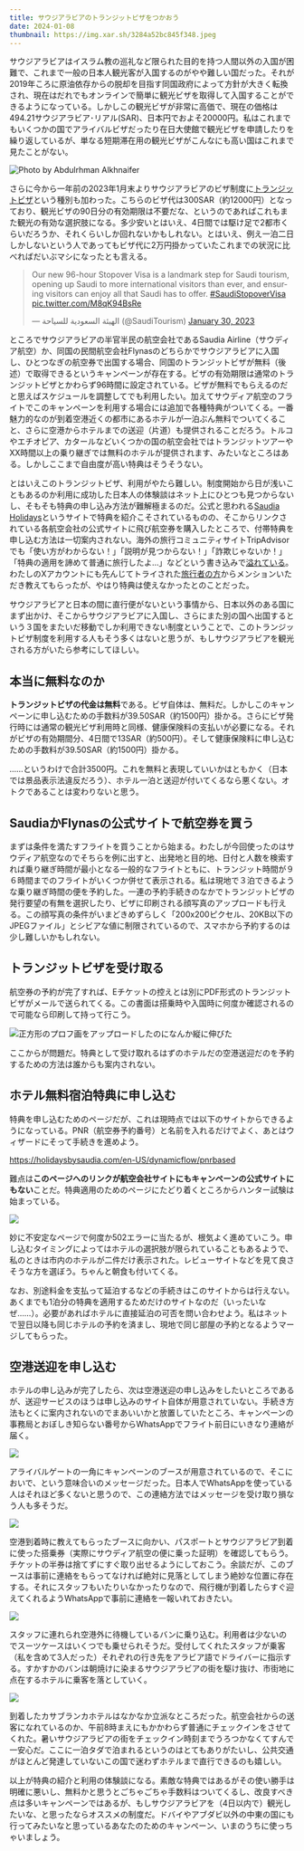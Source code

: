```yaml
---
title: サウジアラビアのトランジットビザをつかおう
date: 2024-01-08
thumbnail: https://img.xar.sh/3284a52bc845f348.jpeg
---
```


サウジアラビアはイスラム教の巡礼など限られた目的を持つ人間以外の入国が困難で、これまで一般の日本人観光客が入国するのがやや難しい国だった。それが2019年ころに原油依存からの脱却を目指す同国政府によって方針が大きく転換され、現在はだれでもオンラインで簡単に観光ビザを取得して入国することができるようになっている。しかしこの観光ビザが非常に高価で、現在の価格は494.21サウジアラビア･リアル(SAR)、日本円でおよそ20000円。私はこれまでもいくつかの国でアライバルビザだったり在日大使館で観光ビザを申請したりを繰り返しているが、単なる短期滞在用の観光ビザがこんなにも高い国はこれまで見たことがない。

![Photo by Abdulrhman Alkhnaifer](https://img.xar.sh/3284a52bc845f348.jpeg)

さらに今から一年前の2023年1月末よりサウジアラビアのビザ制度に[トランジットビザ](https://www.my.gov.sa/wps/portal/snp/servicesDirectory/servicedetails/8474/)という種別も加わった。こちらのビザ代は300SAR（約12000円）となっており、観光ビザの90日分の有効期限は不要だな、というのであればこれもまた観光の有効な選択肢になる。多少安いとはいえ、4日間では駆け足で2都市くらいだろうか、それくらいしか回れないかもしれない。とはいえ、例え一泊二日しかしないという人であってもビザ代に2万円掛かっていたこれまでの状況に比べればだいぶマシになったとも言える。

<blockquote class="twitter-tweet"><p lang="en" dir="ltr">Our new 96-hour Stopover Visa is a landmark step for Saudi tourism, opening up Saudi to more international visitors than ever, and ensuring visitors can enjoy all that Saudi has to offer. <a href="https://twitter.com/hashtag/SaudiStopoverVisa?src=hash&amp;ref_src=twsrc%5Etfw">#SaudiStopoverVisa</a> <a href="https://t.co/M8qK94BsRe">pic.twitter.com/M8qK94BsRe</a></p>&mdash; الهيئة السعودية للسياحة (@SaudiTourism) <a href="https://twitter.com/SaudiTourism/status/1620135259705860096?ref_src=twsrc%5Etfw">January 30, 2023</a></blockquote> <script async src="https://platform.twitter.com/widgets.js" charset="utf-8"></script>

ところでサウジアラビアの半官半民の航空会社であるSaudia Airline（サウディア航空）か、同国の民間航空会社Flynasのどちらかでサウジアラビアに入国し、ひとつなぎの航空券で出国する場合、同国のトランジットビザが無料（後述）で取得できるというキャンペーンが存在する。ビザの有効期限は通常のトランジットビザとかわらず96時間に設定されている。ビザが無料でもらえるのだと思えばスケジュールを調整してでも利用したい。加えてサウディア航空のフライトでこのキャンペーンを利用する場合には追加で各種特典がついてくる。一番魅力的なのが到着空港近くの都市にあるホテルが一泊ぶん無料でついてくること、さらに空港からホテルまでの送迎（片道）も提供されることだろう。トルコやエチオピア、カタールなどいくつかの国の航空会社ではトランジットツアーやXX時間以上の乗り継ぎでは無料のホテルが提供されます、みたいなところはある。しかしここまで自由度が高い特典はそうそうない。

とはいえこのトランジットビザ、利用がやたら難しい。制度開始から日が浅いこともあるのか利用に成功した日本人の体験談はネット上にひとつも見つからないし、そもそも特典の申し込み方法が難解極まるのだ。公式と思われる[Saudia Holidays](https://www.visitsaudi.com/en/saudi-stopover)というサイトで特典を紹介こそされているものの、そこからリンクされている各航空会社の公式サイトに飛び航空券を購入したところで、付帯特典を申し込む方法は一切案内されない。海外の旅行コミュニティサイトTripAdvisorでも「使い方がわからない！」「説明が見つからない！」「詐欺じゃないか！」「特典の適用を諦めて普通に旅行したよ…」などという書き込みで[溢れている](https://www.tripadvisor.com/ShowTopic-g293991-i4477-k14303960-Free_one_night_hotel_when_booking_fly_with_saudia-Saudi_Arabia.html)。わたしのXアカウントにも先んじてトライされた[旅行者の方](https://x.com/OE0UryriTUtpdBQ/status/1738226802190098530?s=20)からメンションいただき教えてもらったが、やはり特典は使えなかったとのことだった。

サウジアラビアと日本の間に直行便がないという事情から、日本以外のある国にまず出かけ、そこからサウジアラビアに入国し、さらにまた別の国へ出国するという３国をまたいだ移動でしか利用できない制度ということで、このトランジットビザ制度を利用する人もそう多くはないと思うが、もしサウジアラビアを観光される方がいたら参考にしてほしい。

## 本当に無料なのか

**トランジットビザの代金は無料**である。ビザ自体は、無料だ。しかしこのキャンペーンに申し込むための手数料が39.50SAR（約1500円）掛かる。さらにビザ発行時には通常の観光ビザ利用時と同様、健康保険料の支払いが必要になる。それがビザの有効期間分、4日間で13SAR（約500円）。そして健康保険料に申し込むための手数料が39.50SAR（約1500円）掛かる。

……というわけで合計3500円。これを無料と表現していいかはともかく（日本では景品表示法違反だろう）、ホテル一泊と送迎が付いてくるなら悪くない。オトクであることは変わりないと思う。

## SaudiaかFlynasの公式サイトで航空券を買う

まずは条件を満たすフライトを買うことから始まる。わたしが今回使ったのはサウディア航空なのでそちらを例に出すと、出発地と目的地、日付と人数を検索すれば乗り継ぎ時間が最小となる一般的なフライトともに、トランジット時間が９６時間までのフライトがいくつか併せて表示される。私は現地で３泊できるような乗り継ぎ時間の便を予約した。一連の予約手続きのなかでトランジットビザの発行要望の有無を選択したり、ビザに印刷される顔写真のアップロードも行える。この顔写真の条件がいまどきめずらしく「200x200ピクセル、20KB以下のJPEGファイル」とシビアな値に制限されているので、スマホから予約するのは少し難しいかもしれない。

## トランジットビザを受け取る

航空券の予約が完了すれば、Eチケットの控えとは別にPDF形式のトランジットビザがメールで送られてくる。この書面は搭乗時や入国時に何度か確認されるので可能なら印刷して持って行こう。

![正方形のプロフ画をアップロードしたのになんか縦に伸びた](https://img.xar.sh/73088d11e824c84d.jpeg)

ここからが問題だ。特典として受け取れるはずのホテルだの空港送迎だのを予約するための方法は誰からも案内されない。

## ホテル無料宿泊特典に申し込む

特典を申し込むためのページだが、これは現時点では以下のサイトからできるようになっている。PNR（航空券予約番号）と名前を入れるだけでよく、あとはウィザードにそって手続きを進めよう。

<https://holidaysbysaudia.com/en-US/dynamicflow/pnrbased>

難点は**このページへのリンクが航空会社サイトにもキャンペーンの公式サイトにもない**ことだ。特典適用のためのページにたどり着くところからハンター試験は始まっている。

![](https://img.xar.sh/ea421a8a2fc02e9b.png)

妙に不安定なページで何度か502エラーに当たるが、根気よく進めていこう。申し込むタイミングによってはホテルの選択肢が限られていることもあるようで、私のときは市内のホテルが二件だけ表示された。レビューサイトなどを見て良さそうな方を選ぼう。ちゃんと朝食も付いてくる。

なお、別途料金を支払って延泊するなどの手続きはこのサイトからは行えない。あくまでも1泊分の特典を適用するためだけのサイトなのだ（いったいなぜ……）。必要があればホテルに直接延泊の可否を問い合わせよう。私はネットで翌日以降も同じホテルの予約を済まし、現地で同じ部屋の予約となるようマージしてもらった。

## 空港送迎を申し込む

ホテルの申し込みが完了したら、次は空港送迎の申し込みをしたいところであるが、送迎サービスのほうは申し込みのサイト自体が用意されていない。手続き方法もとくに案内されないのでまあいいかと放置していたところ、キャンペーンの事務局とおぼしき知らない番号からWhatsAppでフライト前日にいきなり連絡が届く。

![](https://img.xar.sh/9053df88a6b34706.png)

アライバルゲートの一角にキャンペーンのブースが用意されているので、そこにおいで、という意味合いのメッセージだった。日本人でWhatsAppを使っている人はそれほど多くないと思うので、この連絡方法ではメッセージを受け取り損なう人も多そうだ。

![](https://img.xar.sh/5e410e9f045d966e.jpeg)

空港到着時に教えてもらったブースに向かい、パスポートとサウジアラビア到着に使った搭乗券（実際にサウディア航空の便に乗った証明）を確認してもらう。チケットの半券は捨てずにすぐ取り出せるようにしておこう。余談だが、このブースは事前に連絡をもらってなければ絶対に見落としてしまう絶妙な位置に存在する。それにスタッフもいたりいなかったりなので、飛行機が到着したらすぐ迎えてくれるようWhatsAppで事前に連絡を一報いれておきたい。

![](https://img.xar.sh/056672a769f3e3ec.jpeg)

スタッフに連れられ空港外に待機しているバンに乗り込む。利用者は少ないのでスーツケースはいくつでも乗せられそうだ。受付してくれたスタッフが乗客（私を含めて3人だった）それぞれの行き先をアラビア語でドライバーに指示する。すかすかのバンは朝焼けに染まるサウジアラビアの街を駆け抜け、市街地に点在するホテルに乗客を落としていく。

![](https://img.xar.sh/44e542f3fc60fecd.jpeg)

到着したカサブランカホテルはなかなか立派なところだった。航空会社からの送客になれているのか、午前8時まえにもかかわらず普通にチェックインをさせてくれた。暑いサウジアラビアの街をチェックイン時刻までうろつかなくてすんで一安心だ。ここに一泊タダで泊まれるというのはとてもありがたいし、公共交通がほとんど発達していないこの国で迷わずホテルまで直行できるのも嬉しい。

以上が特典の紹介と利用の体験談になる。素敵な特典ではあるがその使い勝手は明確に悪いし、無料かと思うとごちゃごちゃ手数料はついてくるし、改良すべき点は多いキャンペーンではあるが、もしサウジアラビアを（4日以内で）観光したいな、と思ったならオススメの制度だ。ドバイやアブダビ以外の中東の国にも行ってみたいなと思っているあなたのためのキャンペーン、いまのうちに使っちゃいましょう。
